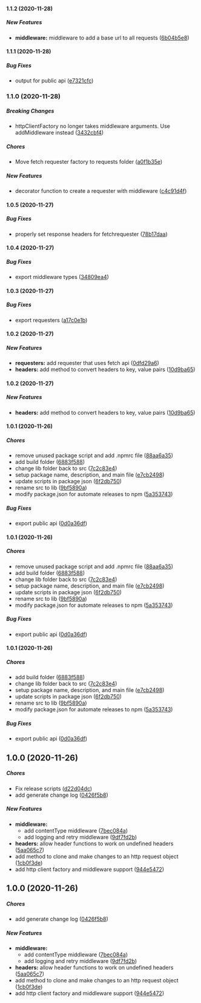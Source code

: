 #### 1.1.2 (2020-11-28)

##### New Features

* **middleware:**  middleware to add a base url to all requests ([6b04b5e8](https://github.com/ThatTokenGirl-utilities/http/commit/6b04b5e8f156f3cec2e5c8e8fc1e5fc65d6c4d14))

#### 1.1.1 (2020-11-28)

##### Bug Fixes

*  output for public api ([e7321cfc](https://github.com/ThatTokenGirl-utilities/http/commit/e7321cfcbcd26ccd7992646c7ba1fc28c52634f3))

### 1.1.0 (2020-11-28)

##### Breaking Changes

*  httpClientFactory no longer takes middleware arguments.  Use addMiddleware instead ([3432cbf4](https://github.com/ThatTokenGirl-utilities/http/commit/3432cbf49e02027e18c0bf6f52d0242138bbba6f))

##### Chores

*  Move fetch requester factory to requests folder ([a0f1b35e](https://github.com/ThatTokenGirl-utilities/http/commit/a0f1b35e8fb083c5c9283008b9069c2f033a21f0))

##### New Features

*  decorator function to create a requester with middleware ([c4c91d4f](https://github.com/ThatTokenGirl-utilities/http/commit/c4c91d4fba072e46e98f830bc48c8230e25252e5))

#### 1.0.5 (2020-11-27)

##### Bug Fixes

*  properly set response headers for fetchrequester ([78b17daa](https://github.com/ThatTokenGirl-utilities/http/commit/78b17daa204e7f9b4e22f91cdc53f9403e230409))

#### 1.0.4 (2020-11-27)

##### Bug Fixes

*  export middleware types ([34809ea4](https://github.com/ThatTokenGirl-utilities/http/commit/34809ea41713615adbf84950394b589719fab10b))

#### 1.0.3 (2020-11-27)

##### Bug Fixes

*  export requesters ([a17c0e1b](https://github.com/ThatTokenGirl-utilities/http/commit/a17c0e1bce53bd15b6c10d3ca2111c1daf129fad))

#### 1.0.2 (2020-11-27)

##### New Features

* **requesters:**  add requester that uses fetch api ([0dfd29a6](https://github.com/ThatTokenGirl-utilities/http/commit/0dfd29a6fb1418ac0562e43763cbb7bc7c8cab9a))
* **headers:**  add method to convert headers to key, value pairs ([10d9ba65](https://github.com/ThatTokenGirl-utilities/http/commit/10d9ba6562e09902ef0663e13c0e547bf2f7d2b9))

#### 1.0.2 (2020-11-27)

##### New Features

* **headers:**  add method to convert headers to key, value pairs ([10d9ba65](https://github.com/ThatTokenGirl-utilities/http/commit/10d9ba6562e09902ef0663e13c0e547bf2f7d2b9))

#### 1.0.1 (2020-11-26)

##### Chores

*  remove unused package script and add .npmrc file ([88aa6a35](https://github.com/ThatTokenGirl-utilities/http/commit/88aa6a356eb1d076f6b366aeff16498df3386ad6))
*  add build folder ([6883f588](https://github.com/ThatTokenGirl-utilities/http/commit/6883f5888fc6e1432d1f220fd48f2c8b278656ec))
*  change lib folder back to src ([7c2c83e4](https://github.com/ThatTokenGirl-utilities/http/commit/7c2c83e4acd7b0bf9a22c59a4d7d8a9797756520))
*  setup package name, description, and main file ([e7cb2498](https://github.com/ThatTokenGirl-utilities/http/commit/e7cb2498e3e2891bce65a889159e809a4e4b2db8))
*  update scripts in package json ([6f2db750](https://github.com/ThatTokenGirl-utilities/http/commit/6f2db7508788893d4bc7f26fc8822a2071bc92d7))
*  rename src to lib ([9bf5890a](https://github.com/ThatTokenGirl-utilities/http/commit/9bf5890a6bec78f0b84171bb75b8834350388dca))
*  modify package.json for automate releases to npm ([5a353743](https://github.com/ThatTokenGirl-utilities/http/commit/5a35374397906860a0ef5224c3516a5b4b47ee6e))

##### Bug Fixes

*  export public api ([0d0a36df](https://github.com/ThatTokenGirl-utilities/http/commit/0d0a36df31dc954b842d9353e4947df6296414c1))

#### 1.0.1 (2020-11-26)

##### Chores

*  remove unused package script and add .npmrc file ([88aa6a35](https://github.com/ThatTokenGirl-utilities/http/commit/88aa6a356eb1d076f6b366aeff16498df3386ad6))
*  add build folder ([6883f588](https://github.com/ThatTokenGirl-utilities/http/commit/6883f5888fc6e1432d1f220fd48f2c8b278656ec))
*  change lib folder back to src ([7c2c83e4](https://github.com/ThatTokenGirl-utilities/http/commit/7c2c83e4acd7b0bf9a22c59a4d7d8a9797756520))
*  setup package name, description, and main file ([e7cb2498](https://github.com/ThatTokenGirl-utilities/http/commit/e7cb2498e3e2891bce65a889159e809a4e4b2db8))
*  update scripts in package json ([6f2db750](https://github.com/ThatTokenGirl-utilities/http/commit/6f2db7508788893d4bc7f26fc8822a2071bc92d7))
*  rename src to lib ([9bf5890a](https://github.com/ThatTokenGirl-utilities/http/commit/9bf5890a6bec78f0b84171bb75b8834350388dca))
*  modify package.json for automate releases to npm ([5a353743](https://github.com/ThatTokenGirl-utilities/http/commit/5a35374397906860a0ef5224c3516a5b4b47ee6e))

##### Bug Fixes

*  export public api ([0d0a36df](https://github.com/ThatTokenGirl-utilities/http/commit/0d0a36df31dc954b842d9353e4947df6296414c1))

#### 1.0.1 (2020-11-26)

##### Chores

*  add build folder ([6883f588](https://github.com/ThatTokenGirl-utilities/http/commit/6883f5888fc6e1432d1f220fd48f2c8b278656ec))
*  change lib folder back to src ([7c2c83e4](https://github.com/ThatTokenGirl-utilities/http/commit/7c2c83e4acd7b0bf9a22c59a4d7d8a9797756520))
*  setup package name, description, and main file ([e7cb2498](https://github.com/ThatTokenGirl-utilities/http/commit/e7cb2498e3e2891bce65a889159e809a4e4b2db8))
*  update scripts in package json ([6f2db750](https://github.com/ThatTokenGirl-utilities/http/commit/6f2db7508788893d4bc7f26fc8822a2071bc92d7))
*  rename src to lib ([9bf5890a](https://github.com/ThatTokenGirl-utilities/http/commit/9bf5890a6bec78f0b84171bb75b8834350388dca))
*  modify package.json for automate releases to npm ([5a353743](https://github.com/ThatTokenGirl-utilities/http/commit/5a35374397906860a0ef5224c3516a5b4b47ee6e))

##### Bug Fixes

*  export public api ([0d0a36df](https://github.com/ThatTokenGirl-utilities/http/commit/0d0a36df31dc954b842d9353e4947df6296414c1))

## 1.0.0 (2020-11-26)

##### Chores

*  Fix release scripts ([d22d04dc](https://github.com/ThatTokenGirl-utilities/http/commit/d22d04dcf446525498a61feab84bf6d035f4b435))
*  add generate change log ([0426f5b8](https://github.com/ThatTokenGirl-utilities/http/commit/0426f5b86b2b3ed854f616a3ec695062a00ae203))

##### New Features

* **middleware:**
  *  add contentType middleware ([7bec084a](https://github.com/ThatTokenGirl-utilities/http/commit/7bec084a491a7d2e30d45ada960855e7870b4c40))
  *  add logging and retry middleware ([9df7fd2b](https://github.com/ThatTokenGirl-utilities/http/commit/9df7fd2b2cfe3948e650f9dbb0e0cdec6cf96cd9))
* **headers:**  allow header functions to work on undefined headers ([5aa065c7](https://github.com/ThatTokenGirl-utilities/http/commit/5aa065c7a29a048402db3ed33d067242c59b3b22))
*  add method to clone and make changes to an http request object ([1cb0f3de](https://github.com/ThatTokenGirl-utilities/http/commit/1cb0f3def72feadae949ac94c99c9f676f71bd6b))
*  add http client factory and middleware support ([944e5472](https://github.com/ThatTokenGirl-utilities/http/commit/944e547200b66fb5462a4f9f20f83531cf66989c))

## 1.0.0 (2020-11-26)

##### Chores

*  add generate change log ([0426f5b8](https://github.com/ThatTokenGirl-utilities/http/commit/0426f5b86b2b3ed854f616a3ec695062a00ae203))

##### New Features

* **middleware:**
  *  add contentType middleware ([7bec084a](https://github.com/ThatTokenGirl-utilities/http/commit/7bec084a491a7d2e30d45ada960855e7870b4c40))
  *  add logging and retry middleware ([9df7fd2b](https://github.com/ThatTokenGirl-utilities/http/commit/9df7fd2b2cfe3948e650f9dbb0e0cdec6cf96cd9))
* **headers:**  allow header functions to work on undefined headers ([5aa065c7](https://github.com/ThatTokenGirl-utilities/http/commit/5aa065c7a29a048402db3ed33d067242c59b3b22))
*  add method to clone and make changes to an http request object ([1cb0f3de](https://github.com/ThatTokenGirl-utilities/http/commit/1cb0f3def72feadae949ac94c99c9f676f71bd6b))
*  add http client factory and middleware support ([944e5472](https://github.com/ThatTokenGirl-utilities/http/commit/944e547200b66fb5462a4f9f20f83531cf66989c))

